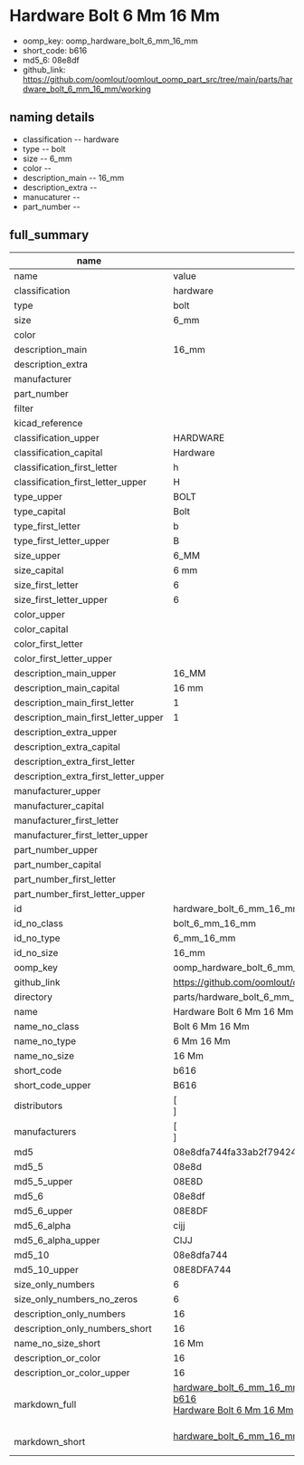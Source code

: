 # Hardware Bolt 6 Mm 16 Mm

  
* oomp_key: oomp_hardware_bolt_6_mm_16_mm 
* short_code: b616
* md5_6: 08e8df  
* github_link: https://github.com/oomlout/oomlout_oomp_part_src/tree/main/parts/hardware_bolt_6_mm_16_mm/working  
## naming details
* classification -- hardware
* type -- bolt
* size -- 6_mm
* color -- 
* description_main -- 16_mm
* description_extra -- 
* manucaturer -- 
* part_number -- 





## full_summary
| name | value | 
| --- | --- | 
| name | value | 
| classification | hardware | 
| type | bolt | 
| size | 6_mm | 
| color |  | 
| description_main | 16_mm | 
| description_extra |  | 
| manufacturer |  | 
| part_number |  | 
| filter |  | 
| kicad_reference |  | 
| classification_upper | HARDWARE | 
| classification_capital | Hardware | 
| classification_first_letter | h | 
| classification_first_letter_upper | H | 
| type_upper | BOLT | 
| type_capital | Bolt | 
| type_first_letter | b | 
| type_first_letter_upper | B | 
| size_upper | 6_MM | 
| size_capital | 6 mm | 
| size_first_letter | 6 | 
| size_first_letter_upper | 6 | 
| color_upper |  | 
| color_capital |  | 
| color_first_letter |  | 
| color_first_letter_upper |  | 
| description_main_upper | 16_MM | 
| description_main_capital | 16 mm | 
| description_main_first_letter | 1 | 
| description_main_first_letter_upper | 1 | 
| description_extra_upper |  | 
| description_extra_capital |  | 
| description_extra_first_letter |  | 
| description_extra_first_letter_upper |  | 
| manufacturer_upper |  | 
| manufacturer_capital |  | 
| manufacturer_first_letter |  | 
| manufacturer_first_letter_upper |  | 
| part_number_upper |  | 
| part_number_capital |  | 
| part_number_first_letter |  | 
| part_number_first_letter_upper |  | 
| id | hardware_bolt_6_mm_16_mm | 
| id_no_class | bolt_6_mm_16_mm | 
| id_no_type | 6_mm_16_mm | 
| id_no_size | 16_mm | 
| oomp_key | oomp_hardware_bolt_6_mm_16_mm | 
| github_link | https://github.com/oomlout/oomlout_oomp_part_src/tree/main/parts/hardware_bolt_6_mm_16_mm/working | 
| directory | parts/hardware_bolt_6_mm_16_mm | 
| name | Hardware Bolt 6 Mm 16 Mm | 
| name_no_class | Bolt 6 Mm 16 Mm | 
| name_no_type | 6 Mm 16 Mm | 
| name_no_size | 16 Mm | 
| short_code | b616 | 
| short_code_upper | B616 | 
| distributors | [<br>] | 
| manufacturers | [<br>] | 
| md5 | 08e8dfa744fa33ab2f79424a9e9fd942 | 
| md5_5 | 08e8d | 
| md5_5_upper | 08E8D | 
| md5_6 | 08e8df | 
| md5_6_upper | 08E8DF | 
| md5_6_alpha | cijj | 
| md5_6_alpha_upper | CIJJ | 
| md5_10 | 08e8dfa744 | 
| md5_10_upper | 08E8DFA744 | 
| size_only_numbers | 6 | 
| size_only_numbers_no_zeros | 6 | 
| description_only_numbers | 16 | 
| description_only_numbers_short | 16 | 
| name_no_size_short | 16 Mm | 
| description_or_color | 16 | 
| description_or_color_upper | 16 | 
| markdown_full | [hardware_bolt_6_mm_16_mm](https://github.com/oomlout/oomlout_oomp_part_src/tree/main/parts/hardware_bolt_6_mm_16_mm/working)<br>[b616](https://github.com/oomlout/oomlout_oomp_part_src/tree/main/parts/hardware_bolt_6_mm_16_mm/working)<br>[Hardware Bolt 6 Mm 16 Mm](https://github.com/oomlout/oomlout_oomp_part_src/tree/main/parts/hardware_bolt_6_mm_16_mm/working)<br><br> | 
| markdown_short | [hardware_bolt_6_mm_16_mm](https://github.com/oomlout/oomlout_oomp_part_src/tree/main/parts/hardware_bolt_6_mm_16_mm/working)<br><br> | 
